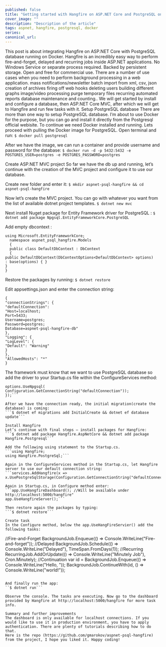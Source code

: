 ```yaml
---
published: false
title: "Getting started with Hangfire on ASP.NET Core and PostgreSQL on Docker"
cover_image: ""
description: "Description of the article"
tags: aspnet, hangfire, postgresql, docker
series:
canonical_url:
---
```


This post is about integrating Hangfire on ASP.NET Core with PostgreSQL database running on Docker.
Hangfire is an incredibly easy way to perform fire-and-forget, delayed and recurring jobs inside ASP.NET applications. No Windows Service or separate process required. Backed by persistent storage. Open and free for commercial use.
There are a number of use cases when you need to perform background processing in a web application.
mass notifications/newsletter
batch import from xml, csv, json
creation of archives
firing off web hooks
deleting users
building different graphs
image/video processing
purge temporary files
recurring automated reports
database maintenance
and counting..
We will get started by install and configure a database, then ASP.NET Core MVC, after which we will get to Hangfire and run few tasks with it.
Setup PostgreSQL database
There are more than one way to setup PostgreSQL database. I’m about to use Docker for the purpose, but you can go and install it directly from the Postgresql official webisite.
To continue we need Docker installed and running. Lets proceed with pulling the Docker image for PostgreSQL. Open terminal and run:
```$ docker pull postgresql```

After we have the image, we can run a container and provide username and password for the database:
```$ docker run -d -p 5432:5432 -e POSTGRES_USER=postgres -e POSTGRES_PASSWORD=postgres```

Create ASP.NET MVC project
So far we have the db up and running, let’s continue with the creation of the MVC project and configure it to use our database.

Create new folder and enter it:
```$ mkdir aspnet-psql-hangfire && cd aspnet-psql-hangfire```

Now let’s create the MVC project. You can go with whatever you want from the list of available dotnet project templates.
```$ dotnet new mvc```

Next install Nuget package for Entity Framework driver for PostgreSQL :
```$ dotnet add package Npgsql.EntityFrameworkCore.PostgreSQL```

Add empty dbcontext :
```
using Microsoft.EntityFrameworkCore;
  namespace aspnet_psql_hangfire.Models
  {
  public class DefaultDbContext : DbContext
  {
public DefaultDbContext(DbContextOptions<DefaultDbContext> options)
: base(options) { }
}
}
```

Restore the packages by running:
```$ dotnet restore```

Edit appsettings.json and enter the connection string:
```
{
"connectionStrings": {
"defaultConnection":
"Host=localhost;
Port=5433;
Username=postgres;
Password=postgres;
Database=aspnet-psql-hangfire-db"
},
"Logging": {
"LogLevel": {
"Default": "Warning"
}
},
"AllowedHosts": "*"
}
```

The framework must know that we want to use PostgreSQL database so add the driver to your Startup.cs file within the ConfigureServices method:
```services.AddEntityFrameworkNpgsql().AddDbContext<DefaultDbContext>(options => {
options.UseNpgsql(
Configuration.GetConnectionString("defaultConnection"));
});```

After we have the connection ready, the initial migration(create the database) is coming:
```$ dotnet ef migrations add InitialCreate && dotnet ef database update```

Install Hangfire
Let’s continue with final steps — install packages for Hangfire:
```$ dotnet add package Hangfire.AspNetCore && dotnet add package Hangfire.Postgresql```

Add the following using statement to the Startup.cs.
```using Hangfire;
using Hangfire.PostgreSql;```

Again in the ConfigureServices method in the Startup.cs, let Hangfire server to use our default connection string:
```services.AddHangfire(x => x.UsePostgreSqlStorage(Configuration.GetConnectionString("defaultConnection")));```

Again in Startup.cs, in Configure method enter:
```app.UseHangfireDashboard(); //Will be available under http://localhost:5000/hangfire"
app.UseHangfireServer();```

Then restore again the packages by typing:
```$ dotnet restore```

Create task
In the Configure method, below the app.UseHangFireServier() add the following tasks:
```
//Fire-and-Forget
BackgroundJob.Enqueue(() => Console.WriteLine("Fire-and-forget"));
//Delayed
BackgroundJob.Schedule(() => Console.WriteLine("Delayed"), TimeSpan.FromDays(1));
//Recurring
RecurringJob.AddOrUpdate(() => Console.WriteLine("Minutely Job"), Cron.Minutely);
//Continuation
var id = BackgroundJob.Enqueue(() => Console.WriteLine("Hello, "));
BackgroundJob.ContinueWith(id, () => Console.WriteLine("world!"));
```

And finally run the app:
``$ dotnet run```

Observe the console. The tasks are executing. Now go to the dashboard provided by Hangfire at http://localhost:5000/hangfire for more task info.

Summary and further improvements
The dashboard is only available for localhost connections. If you would like to use it in production environment, you have to apply authentication. There are plenty of tutorials describing how to do that.
Here is the repo (https://github.com/gmarokov/aspnet-psql-hangfire) from the project, I hope you liked it. Happy coding!